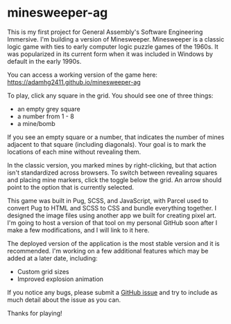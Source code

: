 # minesweeper-ag
This is my first project for General Assembly's Software Engineering Immersive. I'm building a version of Minesweeper. Minesweeper is a classic logic game with ties to early computer logic puzzle games of the 1960s. It was popularized in its current form when it was included in Windows by default in the early 1990s.

You can access a working version of the game here: https://adamhg2411.github.io/minesweeper-ag

To play, click any square in the grid. You should see one of three things:
* an empty grey square
* a number from 1 - 8
* a mine/bomb

If you see an empty square or a number, that indicates the number of mines adjacent to that square (including diagonals). Your goal is to mark the locations of each mine without revealing them.

In the classic version, you marked mines by right-clicking, but that action isn't standardized across browsers. To switch between revealing squares and placing mine markers, click the toggle below the grid. An arrow should point to the option that is currently selected.

This game was built in Pug, SCSS, and JavaScript, with Parcel used to convert Pug to HTML and SCSS to CSS and bundle everything together. I designed the image files using another app we built for creating pixel art. I'm going to host a version of that tool on my personal GitHub soon after I make a few modifications, and I will link to it here.

The deployed version of the application is the most stable version and it is recommended. I'm working on a few additional features which may be added at a later date, including:
* Custom grid sizes
* Improved explosion animation

If you notice any bugs, please submit a [GitHub issue](https://github.com/AdamHG2411/minesweeper-ag/issues) and try to include as much detail about the issue as you can.

Thanks for playing!